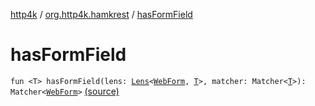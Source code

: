 [http4k](../index.md) / [org.http4k.hamkrest](index.md) / [hasFormField](./has-form-field.md)

# hasFormField

`fun <T> hasFormField(lens: `[`Lens`](../org.http4k.lens/-lens/index.md)`<`[`WebForm`](../org.http4k.lens/-web-form/index.md)`, `[`T`](has-form-field.md#T)`>, matcher: Matcher<`[`T`](has-form-field.md#T)`>): Matcher<`[`WebForm`](../org.http4k.lens/-web-form/index.md)`>` [(source)](https://github.com/http4k/http4k/blob/master/http4k-testing-hamkrest/src/main/kotlin/org/http4k/hamkrest/form.kt#L8)